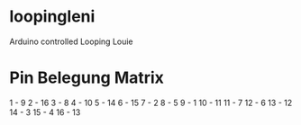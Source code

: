 loopingleni
===========

Arduino controlled Looping Louie

Pin Belegung Matrix
========
 1 - 9
 2 - 16
 3 - 8
 4 - 10
 5 - 14
 6 - 15
 7 - 2
 8 - 5
 9 - 1
10 - 11
11 - 7
12 - 6
13 - 12
14 - 3
15 - 4
16 - 13